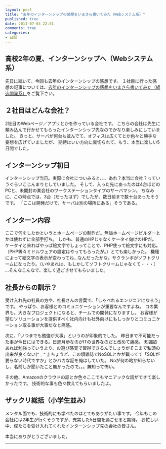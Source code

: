 ```yaml
---
layout: post
title: "去年のインターンシップの感想をいまさら書いてみた（Webシステム系）"
published: true
date: 2011-07-03 22:51
comments: true
categories:
- 日記
---
```

## 高校2年の夏、インターンシップへ（Webシステム系）

先日に続いて、今回も去年のインターンシップの感想です。
１社目に行った感想の記事については、[去年のインターンシップの感想をいまさら書いてみた（組込開発系）](hhttps://k636174.github.io/日記/2011/07/01/01000000.html "去年のインターンシップの感想をいまさら書いてみた（組込開発系）")をご覧下さい。

## ２社目はどんな会社？

2社目のWebページ／アプリとかを作っている会社です。
こちらの会社は先生に頼み込んで行かせてもらったインターンシップ先なのでかなり楽しみにしていました。
きっと、サーバが何台も並んでて、オフィスは広くてとか色々と勝手な妄想を広げていましたが、
期待はいい方向に裏切られて、もう、本当に楽しい5日間でした。

## インターンシップ初日

インターンシップ当日。実際に会社についみると、、、あれ？本当に会社？っていうぐらいこじんまりとしていました。
そして、入った先にあったのは4台ほどのPCと、未開封の某会社のワークステーションタイプのサーバマシン。
ちなみに、この時点では、3台（だったはず）でしたが、数日前まで数十台あったそうです。
「ここは開発だけで、サーバは別の場所にある」そうである。

## インターン内容

ここで何をしたかというとホームページの制作だ。無論ホームページビルダーとかは使わずに全部手打ち。
しかも、普通のHPじゃなくケータイ向けのHPだ。
ケータイと来ればやっぱ絵文字でしょってことで、PHP使って絵文字にも対応。
（PHP等々ミドルウェアの設定はやってもらったが。）とても楽しかった。
機種によって絵文字の表示が変わってね…なんだったかな。サクランボがソフトクリームになったり。（いやあれは、もしかしてソフトクリームじゃなくて・・・）
…そんなこんなで、楽しく過ごさせてもらいました。

## 社長からの訓示？

受け入れ先の社員の方や、社長さんの言葉で、「しゃべれるエンジニアになろう」です。
やっぱり、お客様とのコミュニケーションが重要なんですよね。
コの業界も。大きなプロジェクトになると、チームでの開発になりますし。
お客様が望むソリューションを提供すべく社内向けも社外向けにもしっかりとコミュニケーション取る事が大事だなと痛感。

次に、「いつまでも勉強が大事」というのが印象的でした。
昨日まで不可能だった事が今日にはできる。日進月歩なのがITの世界なのだと改めて痛感。
知識欲あれば勉強っていうより、お遊び感覚で習得できるんでしょうがそこまで私頭の出来が良くない(^ _ ^ ;)
ちょうど、この頃雑誌でNoSQLとかが載ってて「SQLが要らない時代ですか」とかバカな話を俺はしていた。
Noが何の略か知らないし、名前しか聞いたこと無かったので。。。無知って怖い。

その他、Amazonのクラウドの話とか色々ここでもマニアックな話ができて楽しかったです。
技術的な事も色々教えてもらいましたよ。

## ザックリ総括（小学生並み）

メンタル面でも、技術的にも学べたのはとてもありがたい事です。
今年もこの会社には2年生が行くそうですが、充実した5日間を過ごせると期待。
お忙しい中、僕たちを受け入れてくれたインターンシップ先の会社の皆さん。

本当にありがとうございました。

---
